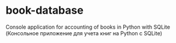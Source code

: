 # book-database
Console application for accounting of books in Python with SQLite (Консольное приложение для учета книг на Python с SQLite)
